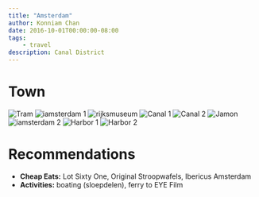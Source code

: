 ```yaml
---
title: "Amsterdam"
author: Konniam Chan
date: 2016-10-01T00:00:00-08:00
tags:
    - travel
description: Canal District
---
```


# Town
![Tram](/img/amsterdam/tram.jpg)
![iamsterdam 1](/img/amsterdam/iamsterdam-1.jpg)
![rijksmuseum](/img/amsterdam/rijksmuseum.jpg)
![Canal 1](/img/amsterdam/canal-1.jpg)
![Canal 2](/img/amsterdam/canal-2.jpg)
![Jamon](/img/amsterdam/jamon.jpg)
![iamsterdam 2](/img/amsterdam/iamsterdam-2.jpg)
![Harbor 1](/img/amsterdam/harbor-1.jpg)
![Harbor 2](/img/amsterdam/harbor-2.jpg)

# Recommendations
- __Cheap Eats:__ Lot Sixty One, Original Stroopwafels, Ibericus Amsterdam
- __Activities:__ boating (sloepdelen), ferry to EYE Film